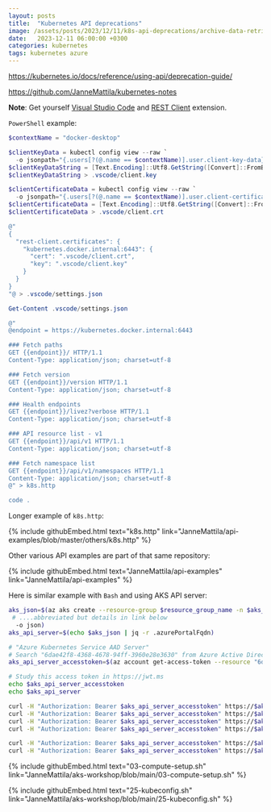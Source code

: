 ```yaml
---
layout: posts
title:  "Kubernetes API deprecations"
image: /assets/posts/2023/12/11/k8s-api-deprecations/archive-data-retrieval.png
date:   2023-12-11 06:00:00 +0300
categories: kubernetes
tags: kubernetes azure 
---
```

<!--
- K8s & Docker desktop local API, Deprecations
  - If you use old kubectl, then you might not have those capabilities introduced in newer versions
-->

https://kubernetes.io/docs/reference/using-api/deprecation-guide/

https://github.com/JanneMattila/kubernetes-notes

**Note**: Get yourself [Visual Studio Code](https://code.visualstudio.com/)
and [REST Client](https://marketplace.visualstudio.com/items?itemName=humao.rest-client) extension.

`PowerShell` example:

```powershell
$contextName = "docker-desktop"

$clientKeyData = kubectl config view --raw `
  -o jsonpath="{.users[?(@.name == $contextName)].user.client-key-data}"
$clientKeyDataString = [Text.Encoding]::Utf8.GetString([Convert]::FromBase64String($clientKeyData)) 
$clientKeyDataString > .vscode/client.key

$clientCertificateData = kubectl config view --raw `
  -o jsonpath="{.users[?(@.name == $contextName)].user.client-certificate-data}"
$clientCertificateData = [Text.Encoding]::Utf8.GetString([Convert]::FromBase64String($clientCertificateData))
$clientCertificateData > .vscode/client.crt

@"
{
  "rest-client.certificates": {
    "kubernetes.docker.internal:6443": {
      "cert": ".vscode/client.crt",
      "key": ".vscode/client.key"
    }
  }
}
"@ > .vscode/settings.json

Get-Content .vscode/settings.json

@"
@endpoint = https://kubernetes.docker.internal:6443

### Fetch paths
GET {{endpoint}}/ HTTP/1.1
Content-Type: application/json; charset=utf-8

### Fetch version
GET {{endpoint}}/version HTTP/1.1
Content-Type: application/json; charset=utf-8

### Health endpoints
GET {{endpoint}}/livez?verbose HTTP/1.1
Content-Type: application/json; charset=utf-8

### API resource list - v1
GET {{endpoint}}/api/v1 HTTP/1.1
Content-Type: application/json; charset=utf-8

### Fetch namespace list
GET {{endpoint}}/api/v1/namespaces HTTP/1.1
Content-Type: application/json; charset=utf-8
@" > k8s.http

code .
```

Longer example of `k8s.http`:

{% include githubEmbed.html text="k8s.http" link="JanneMattila/api-examples/blob/master/others/k8s.http" %}

Other various API examples are part of that same repository:

{% include githubEmbed.html text="JanneMattila/api-examples" link="JanneMattila/api-examples" %}

Here is similar example with `Bash` and using AKS API server:

```bash
aks_json=$(az aks create --resource-group $resource_group_name -n $aks_name \
 # ....abbreviated but details in link below
  -o json)
aks_api_server=$(echo $aks_json | jq -r .azurePortalFqdn)

# "Azure Kubernetes Service AAD Server"
# Search "6dae42f8-4368-4678-94ff-3960e28e3630" from Azure Active Directory
aks_api_server_accesstoken=$(az account get-access-token --resource "6dae42f8-4368-4678-94ff-3960e28e3630" --query accessToken -o tsv)

# Study this access token in https://jwt.ms
echo $aks_api_server_accesstoken
echo $aks_api_server

curl -H "Authorization: Bearer $aks_api_server_accesstoken" https://$aks_api_server/
curl -H "Authorization: Bearer $aks_api_server_accesstoken" https://$aks_api_server/version
curl -H "Authorization: Bearer $aks_api_server_accesstoken" https://$aks_api_server/livez
curl -H "Authorization: Bearer $aks_api_server_accesstoken" https://$aks_api_server/healthz

curl -H "Authorization: Bearer $aks_api_server_accesstoken" https://$aks_api_server/api/v1/nodes
curl -H "Authorization: Bearer $aks_api_server_accesstoken" https://$aks_api_server/api/v1/namespaces
```

{% include githubEmbed.html text="03-compute-setup.sh" link="JanneMattila/aks-workshop/blob/main/03-compute-setup.sh" %}

{% include githubEmbed.html text="25-kubeconfig.sh" link="JanneMattila/aks-workshop/blob/main/25-kubeconfig.sh" %}
